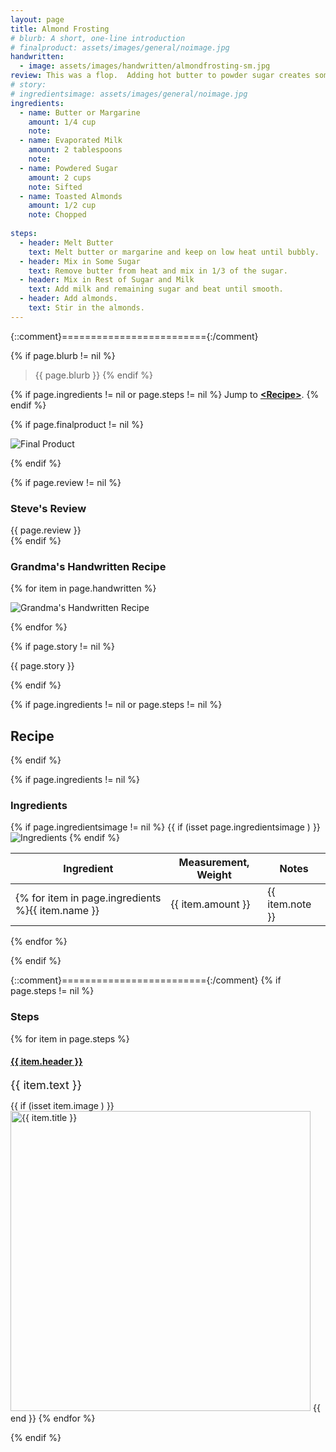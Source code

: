 ```yaml
---
layout: page
title: Almond Frosting
# blurb: A short, one-line introduction
# finalproduct: assets/images/general/noimage.jpg
handwritten: 
  - image: assets/images/handwritten/almondfrosting-sm.jpg
review: This was a flop.  Adding hot butter to powder sugar creates something that turns into a rock.  Frosting was hard, not fluffy, and not enough volume to frost a batch of cupcakes.
# story: 
# ingredientsimage: assets/images/general/noimage.jpg
ingredients:
  - name: Butter or Margarine
    amount: 1/4 cup
    note: 
  - name: Evaporated Milk
    amount: 2 tablespoons
    note: 
  - name: Powdered Sugar
    amount: 2 cups
    note: Sifted
  - name: Toasted Almonds 
    amount: 1/2 cup
    note: Chopped
     
steps:
  - header: Melt Butter
    text: Melt butter or margarine and keep on low heat until bubbly.
  - header: Mix in Some Sugar
    text: Remove butter from heat and mix in 1/3 of the sugar.
  - header: Mix in Rest of Sugar and Milk
    text: Add milk and remaining sugar and beat until smooth.
  - header: Add almonds.
    text: Stir in the almonds.
---
```


{::comment}========================={:/comment}

{% if page.blurb != nil %}
> {{ page.blurb }}
{% endif %}

{% if page.ingredients != nil or page.steps != nil %}
Jump to **[\<Recipe\>](#recipe)**.
{% endif %}

<!--- ~~~~~~~~~~~~~~~~~~~~~~~~~~~~~~~~~~~~ --->

<!--- 
page.finalproduct is {% if page.finalproduct == blank %}blank{% else %}"{{ page.finalproduct }}"{% endif %}

page.finalproduct is {% if page.finalproduct == "" %}empty string{% else %}"{{ page.finalproduct }}"{% endif %}

page.finalproduct is {% if page.finalproduct == nil %}nil{% else %}"{{ page.finalproduct }}"{% endif %}
--->

<!--- {{ if (isset page.finalproduct ) }}  --->
{% if page.finalproduct != nil %}

<img alt="Final Product" src="https://illinifanboy.github.io/{{ page.finalproduct }}">

{% endif %}

<!--- ~~~~~~~~~~~~~~~~~~~~~~~~~~~~~~~~~~~~ --->

{% if page.review != nil %}
### Steve's Review  
{{ page.review }}    
{% endif %}

<!--- ~~~~~~~~~~~~~~~~~~~~~~~~~~~~~~~~~~~~ --->

### Grandma's Handwritten Recipe

{% for item in page.handwritten %}

<img alt="Grandma's Handwritten Recipe" src="https://illinifanboy.github.io/{{ item.image }}">

{% endfor %}

{% if page.story != nil %}

{{ page.story }}

{% endif %}

<!--- ~~~~~~~~~~~~~~~~~~~~~~~~~~~~~~~~~~~~ --->

{% if page.ingredients != nil or page.steps != nil %}
## Recipe
{% endif %}

{% if page.ingredients != nil %}
### Ingredients

{% if page.ingredientsimage != nil %}
{{ if (isset page.ingredientsimage ) }}
<img alt="Ingredients" src="https://illinifanboy.github.io/{{ page.ingredientsimage }}">
{% endif %}

Ingredient | Measurement, Weight | Notes
---|---|----
{% for item in page.ingredients %}{{ item.name }} | {{ item.amount }} | {{ item.note }}
{% endfor %}

{% endif %}

{::comment}========================={:/comment}
{% if page.steps != nil %}
### Steps

{% for item in page.steps %}

#### <ins>{{ item.header }}</ins> 

<font size="4">{{ item.text }}</font>

{{ if (isset item.image ) }}
<img width="480" alt="{{ item.title }}" src="https://illinifanboy.github.io/{{ item.image }}">
{{ end }}
{% endfor %}

{% endif %}

